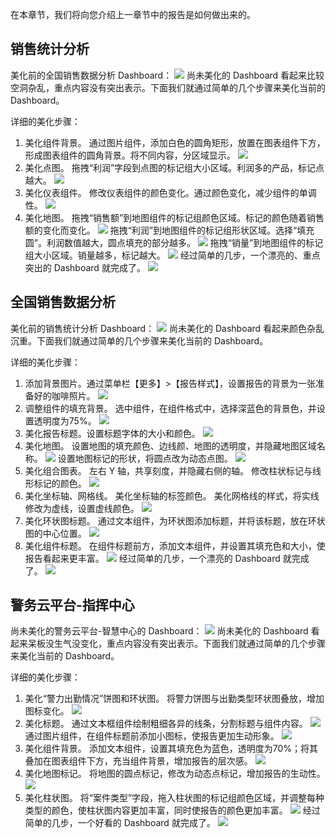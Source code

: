 在本章节，我们将向您介绍上一章节中的报告是如何做出来的。
## 销售统计分析
美化前的全国销售数据分析 Dashboard：
![](https://main.qcloudimg.com/raw/e4cf2bac02c92edbfead702c518d138a.png)
尚未美化的 Dashboard 看起来比较空洞杂乱，重点内容没有突出表示。下面我们就通过简单的几个步骤来美化当前的 Dashboard。

详细的美化步骤：
1. 美化组件背景。
通过图片组件，添加白色的圆角矩形，放置在图表组件下方，形成图表组件的圆角背景。将不同内容，分区域显示。
![](https://main.qcloudimg.com/raw/e1657c0af5f9727624271d12c3590383.png)
2. 美化点图。
拖拽“利润”字段到点图的标记组大小区域。利润多的产品，标记点越大。
![](https://main.qcloudimg.com/raw/41551b1a7c4edaa1c871a06de9678a2e.png)
3. 美化仪表组件。
修改仪表组件的颜色变化。通过颜色变化，减少组件的单调性。
![](https://main.qcloudimg.com/raw/e435f7ae2ada088f547432f0f1c7b48d.png)
4. 美化地图。
拖拽“销售额”到地图组件的标记组颜色区域。标记的颜色随着销售额的变化而变化。
![](https://main.qcloudimg.com/raw/448a3b897ea8e80f911d8fef72c80726.png)
拖拽“利润”到地图组件的标记组形状区域。选择“填充圆”。利润数值越大，圆点填充的部分越多。
![](https://main.qcloudimg.com/raw/452c0622f2402f35d0b436204c5f2b2c.png)
拖拽“销量”到地图组件的标记组大小区域。销量越多，标记越大。
![](https://main.qcloudimg.com/raw/3ffdfa1d5b8ac45446ba80e76e6ceeec.png)
经过简单的几步，一个漂亮的、重点突出的 Dashboard 就完成了。
![](https://main.qcloudimg.com/raw/93550783c493766b4d7ee792bd3b0cb9.png)

## 全国销售数据分析
美化前的销售统计分析 Dashboard：
![](https://main.qcloudimg.com/raw/dff8fd27bd388bf183f3d14a56a62890.png)
尚未美化的 Dashboard 看起来颜色杂乱沉重。下面我们就通过简单的几个步骤来美化当前的 Dashboard。

详细的美化步骤：
1. 添加背景图片。通过菜单栏【更多】>【报告样式】，设置报告的背景为一张准备好的咖啡照片。
![](https://main.qcloudimg.com/raw/72ffa72384f3fe975b9005afd470ea91.png)
2. 调整组件的填充背景。
选中组件，在组件格式中，选择深蓝色的背景色，并设置透明度为75%。
![](https://main.qcloudimg.com/raw/d55166aa2ae83521448008e572f7768b.png)
3. 美化报告标题。设置标题字体的大小和颜色。
![](https://main.qcloudimg.com/raw/4e44b8994e6a6e0fab8a2923765e37d4.png)
4. 美化地图。
设置地图的填充颜色、边线颜、地图的透明度，并隐藏地图区域名称。
![](https://main.qcloudimg.com/raw/6b1e70994f6fdd5e88f4a4029abff8cb.png)
设置地图标记的形状，将圆点改为动态点图。
![](https://main.qcloudimg.com/raw/6b4598207512711b4594e501f709361b.png)
5. 美化组合图表。
左右 Y 轴，共享刻度，并隐藏右侧的轴。
修改柱状标记与线形标记的颜色。
![](https://main.qcloudimg.com/raw/c6e474b995d826488c1050229560c75a.png)
6. 美化坐标轴、网格线。
美化坐标轴的标签颜色。
美化网格线的样式，将实线修改为虚线，设置虚线颜色。
![](https://main.qcloudimg.com/raw/797b74bbb64c31a95ae84b903b94d100.png)
7. 美化环状图标题。
通过文本组件，为环状图添加标题，并将该标题，放在环状图的中心位置。
![](https://main.qcloudimg.com/raw/49083c2f3b6b5198f9250aea5ee0dd7e.png)
8. 美化组件标题。
在组件标题前方，添加文本组件，并设置其填充色和大小，使报告看起来更丰富。
![](https://main.qcloudimg.com/raw/1cc3c691c43bf663f2a7dde86cfa61df.png)
经过简单的几步，一个漂亮的 Dashboard 就完成了。
![](https://main.qcloudimg.com/raw/25adffe65efbc343c7f8eecd7718ec82.png)

## 警务云平台-指挥中心
尚未美化的警务云平台-智慧中心的 Dashboard：
![](https://main.qcloudimg.com/raw/9119c57a6ccb11bdbb68ccf3c141e509.png)
尚未美化的 Dashboard 看起来呆板没生气没变化，重点内容没有突出表示。下面我们就通过简单的几个步骤来美化当前的 Dashboard。

详细的美化步骤：
1. 美化“警力出勤情况”饼图和环状图。
将警力饼图与出勤类型环状图叠放，增加图标变化。
![](https://main.qcloudimg.com/raw/8af733b66d85f192dee6c049fca7af1d.png)
2. 美化标题。
通过文本框组件绘制粗细各异的线条，分割标题与组件内容。
![](https://main.qcloudimg.com/raw/7e65c66ebcb5ca7b2f02de21d2aa8dc1.png)
通过图片组件，在组件标题前添加小图标，使报告更加生动形象。
![](https://main.qcloudimg.com/raw/e4a0d2fce72d779d019107a0ce76befa.png)
3. 美化组件背景。
添加文本组件，设置其填充色为蓝色，透明度为70%；将其叠加在图表组件下方，充当组件背景，增加报告的层次感。
![](https://main.qcloudimg.com/raw/da096d049911052af5eb862ef5d43740.png)
4. 美化地图标记。
将地图的圆点标记，修改为动态点标记，增加报告的生动性。
![](https://main.qcloudimg.com/raw/2b7164ef42ad3aa50040798241571f84.png)
5. 美化柱状图。
将“案件类型”字段，拖入柱状图的标记组颜色区域，并调整每种类型的颜色，使柱状图内容更加丰富，同时使报告的颜色更加丰富。
![](https://main.qcloudimg.com/raw/fc95445d00e3f1478baea8142d6aed14.png)
经过简单的几步，一个好看的 Dashboard 就完成了。
![](https://main.qcloudimg.com/raw/eec26af88ecd1fecbc2837272124ab00.png)

